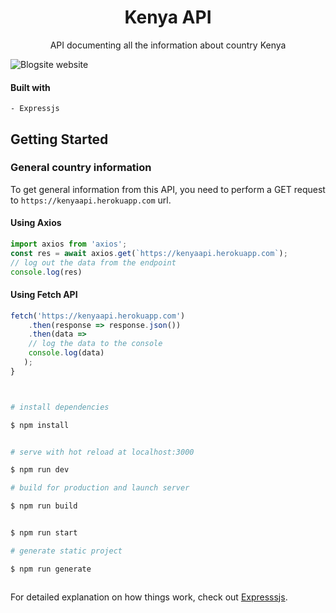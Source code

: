 <div align="center">

<h1>Kenya API</h1>

API documenting all the information about country Kenya

</div>


![Blogsite website](https://cdn.britannica.com/15/15-050-B075588A/Flag-Kenya.jpg)


#### Built with

    - Expressjs



## Getting Started


### General country information

To get general information from this API, you need to perform a GET request to `https://kenyaapi.herokuapp.com` url.

#### Using Axios

```js
import axios from 'axios';
const res = await axios.get(`https://kenyaapi.herokuapp.com`);
// log out the data from the endpoint
console.log(res)

```

#### Using Fetch API

```js
fetch('https://kenyaapi.herokuapp.com')
    .then(response => response.json())
    .then(data =>
    // log the data to the console
    console.log(data)
   );
}

```

```bash


# install dependencies

$ npm install


# serve with hot reload at localhost:3000

$ npm run dev

# build for production and launch server

$ npm run build


$ npm run start

# generate static project

$ npm run generate



```

For detailed explanation on how things work, check out [Expresssjs](https://expressjs.com/en/starter/hello-world.html).

